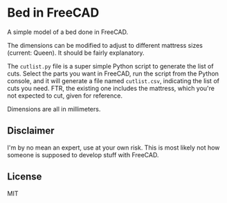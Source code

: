 # Bed in FreeCAD

A simple model of a bed done in FreeCAD.

The dimensions can be modified to adjust to different mattress sizes (current: Queen). It should be fairly explanatory.

The `cutlist.py` file is a super simple Python script to generate the list of cuts. Select the parts you want in FreeCAD, run the script from the Python console, and it will generate a file named `cutlist.csv`, indicating the list of cuts you need. FTR, the existing one includes the mattress, which you're not expected to cut, given for reference.

Dimensions are all in millimeters.

## Disclaimer

I'm by no mean an expert, use at your own risk. This is most likely not how someone is supposed to develop stuff with FreeCAD.

## License

MIT

